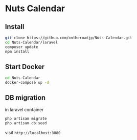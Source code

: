 # Nuts Calendar

## Install

```bash
git clone https://github.com/ontheroadjp/Nuts-Calendar.git
cd Nuts-Calendar/laravel
composer update
npm install
```

## Start Docker

```bash
cd Nuts-Calendar
docker-compose up -d
```

## DB migration

in laravel container

```bash
php artisan migrate
php artisan db:seed
```

visit ``http://localhost:8080``
